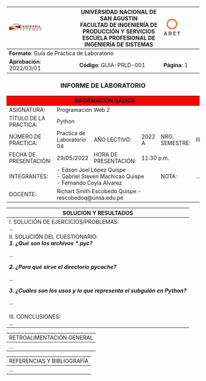 <div align="center">
<table>
    <theader>
        <tr>
            <td><img src="https://github.com/elopezqu/Lab2_Team3K/blob/main/epis.png" alt="EPIS" style="width:50%; height:auto"/></td>
            <th>
                <span style="font-weight:bold;">UNIVERSIDAD NACIONAL DE SAN AGUSTIN</span><br />
                <span style="font-weight:bold;">FACULTAD DE INGENIERÍA DE PRODUCCIÓN Y SERVICIOS</span><br />
                <span style="font-weight:bold;">ESCUELA PROFESIONAL DE INGENIERÍA DE SISTEMAS</span>
            </th>
            <td><img src="https://github.com/elopezqu/Lab2_Team3K/blob/main/abet.png" alt="ABET" style="width:50%; height:auto"/></td>
        </tr>
    </theader>
    <tbody>
        <tr><td colspan="3"><span style="font-weight:bold;">Formato</span>: Guía de Práctica de Laboratorio</td></tr>
        <tr><td><span style="font-weight:bold;">Aprobación</span>:  2022/03/01</td><td><span style="font-weight:bold;">Código</span>: GUIA-PRLD-001</td><td><span style="font-weight:bold;">Página</span>: 1</td></tr>
    </tbody>
</table>
</div>
<div align="center">
 <h3>INFORME DE LABORATORIO</h3>
</div>
<table>
 <theader>
  <tr><th colspan="6" bgcolor="red">INFORMACIÓN BÁSICA</th></tr>
 </theader>
 <tbody>
  <tr><td>ASIGNATURA:</td><td colspan="5">Programación Web 2</td></tr>
  <tr><td>TÍTULO DE LA PRACTICA:</td><td colspan="5">Python</td></tr>
  <tr><td>NÚMERO DE PRÁCTICA:</td><td>Practica de Laboratorio 04</td><td>AÑO LECTIVO:</td><td>2022 A</td><td>NRO. SEMESTRE:</td><td>III</td></tr>
  <tr><td>FECHA DE PRESENTACIÓN:</td><td>29/05/2022</td><td>HORA DE PRESENTACIÓN:</td><td colspan="3">11:30 p.m.</td></tr>
  <tr><td>INTEGRANTES:</td><td colspan="3">- Edson Joel López Quispe<br>- Gabriel Steven Machicao Quispe<br>- Fernando Coyla Alvarez</td><td>NOTA:</td><td>...</td></tr>
  <tr><td>DOCENTE:</td><td colspan="5">Richart Smith Escobedo Quispe - rescobedoq@unsa.edu.pe</td></tr>
 </tbody>
</table>
<table>
 <theader>
  <tr><th>SOLUCIÓN Y RESULTADOS</th></tr>
 </theader>
 <tbody>
  <tr><td>I. SOLUCIÓN DE EJERCICIOS/PROBLEMAS:<br>...</td></tr>
  <tr><td>II. SOLUCIÓN DEL CUESTIONARIO:<br><strong><em>1. ¿Qué son los archivos *.pyc?</em></strong><br><p>...</p><strong><em>2. ¿Para qué sirve el directorio pycache?</em></strong><p>...</p><strong><em> 3. ¿Cuáles son los usos y lo que representa el subguión en Python?</em></strong><p>...</p></td></tr>
  <tr><td>III. CONCLUSIONES:<br>...</td></tr>
 </tbody>
</table>

<table>
 <theader>
  <tr><td>RETROALIMENTACIÓN GENERAL</td><tr>
 </theader>
 <tbody>
  <tr><td>...</td></tr>
 </tbody>
</table>

<table>
 <theader>
  <tr><td>REFERENCIAS Y BIBLIOGRAFÍA</td><tr>
 </theader>
 <tbody>
  <tr><td>...<br></tr>
 </tbody>
</table>
